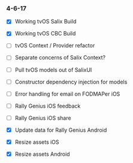 ### 4-6-17
  - [x] Working tvOS Salix Build
  - [x] Working tvOS CBC Build  
  - [ ] tvOS Context / Provider refactor
  - [ ] Separate concerns of Salix Context?
  - [ ] Pull tvOS models out of SalixUI
  - [ ] Constructor dependency injection for models  

  - [ ] Error handling for email on FODMAPer iOS
  - [ ] Rally Genius iOS feedback 
  - [ ] Rally Genius iOS share
  - [x] Update data for Rally Genius Android
  - [x] Resize assets iOS
  - [x] Resize assets Android

